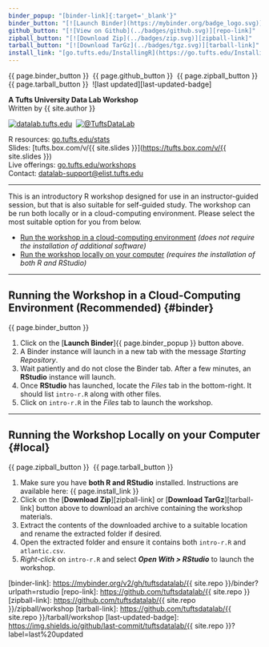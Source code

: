 ```yaml
---
binder_popup: "[binder-link]{:target='_blank'}"
binder_button: "[![Launch Binder](https://mybinder.org/badge_logo.svg)][binder-link]{:target='_blank'}"
github_button: "[![View on Github](../badges/github.svg)][repo-link]"
zipball_button: "[![Download Zip](../badges/zip.svg)][zipball-link]"
tarball_button: "[![Download TarGz](../badges/tgz.svg)][tarball-link]"
install_link: "[go.tufts.edu/InstallingR](https://go.tufts.edu/InstallingR)"
---
```


{{ page.binder_button }}&nbsp;
{{ page.github_button }}&nbsp;
{{ page.zipball_button }}&nbsp;
{{ page.tarball_button }}&nbsp;
![last updated][last-updated-badge]

**A Tufts University Data Lab Workshop**\
Written by {{ site.author }}

[![datalab.tufts.edu](../badges/datalab.svg)](https://sites.tufts.edu/datalab)&nbsp;
[![@TuftsDataLab](../badges/twitter.svg)](https://twitter.com/intent/follow?screen_name=tuftsdatalab)

R resources: [go.tufts.edu/stats](https://go.tufts.edu/stats)\
Slides: [tufts.box.com/v/{{ site.slides }}](https://tufts.box.com/v/{{ site.slides }})\
Live offerings: [go.tufts.edu/workshops](https://go.tufts.edu/workshops)\
Contact: <datalab-support@elist.tufts.edu>

---

<!-- begin editable area -->

This is an introductory R workshop designed for use in an instructor-guided session, but that is also suitable for self-guided study. The workshop can be run both locally or in a cloud-computing environment. Please select the most suitable option for you from below.

- [Run the workshop in a cloud-computing environment](#binder) *(does not require the installation of additional software)*
- [Run the workshop locally on your computer](#local) *(requires the installation of both R and RStudio)*

---
## Running the Workshop in a Cloud-Computing Environment (Recommended) {#binder}

{{ page.binder_button }}

1. Click on the [**Launch Binder**]{{ page.binder_popup }} button above.
2. A Binder instance will launch in a new tab with the message *Starting Repository*.
3. Wait patiently and do not close the Binder tab. After a few minutes, an **RStudio** instance will launch.
4. Once **RStudio** has launched, locate the *Files* tab in the bottom-right. It should list `intro-r.R` along with other files.
5. Click on `intro-r.R` in the *Files* tab to launch the workshop.

---
## Running the Workshop Locally on your Computer {#local}

{{ page.zipball_button }}&nbsp;
{{ page.tarball_button }}

1. Make sure you have **both R and RStudio** installed. Instructions are available here: {{ page.install_link }}
2. Click on the [**Download Zip**][zipball-link] or [**Download TarGz**][tarball-link] button above to download an archive containing the workshop materials.
3. Extract the contents of the downloaded archive to a suitable location and rename the extracted folder if desired.
4. Open the extracted folder and ensure it contains both `intro-r.R` and `atlantic.csv`.
5. *Right-click* on `intro-r.R` and select ***Open With > RStudio*** to launch the workshop.

<!-- end editable area -->

[binder-link]: https://mybinder.org/v2/gh/tuftsdatalab/{{ site.repo }}/binder?urlpath=rstudio
[repo-link]: https://github.com/tuftsdatalab/{{ site.repo }}
[zipball-link]: https://github.com/tuftsdatalab/{{ site.repo }}/zipball/workshop
[tarball-link]: https://github.com/tuftsdatalab/{{ site.repo }}/tarball/workshop
[last-updated-badge]: https://img.shields.io/github/last-commit/tuftsdatalab/{{ site.repo }}?label=last%20updated
